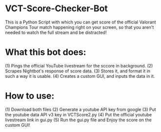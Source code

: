 # VCT-Score-Checker-Bot
This is a Python Script with which you can get score of the official Valorant Champions Tour match happening right on your screen, so that you aren't needed to watch the full stream and be distracted!

# What this bot does:
  (1) Pings the official YouTube livestream for the sccore in background.
  (2) Scrapes Nightbot's response of score data.
  (3) Stores it, and format it in such a way it is usable.
  (4) Creates a custom GUI, and inputs the data in it.

# How to use:
  (1) Download both files
  (2) Generate a youtube API key from google
  (3) Put the youtube data API v3 key in VCTScore2.py
  (4) Put the official youtube livestream link in gui.py
  (5) Run the gui.py file and Enjoy the score on the custom GUI!
